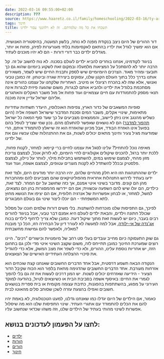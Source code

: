 ```yaml
---
date: 2022-03-16 09:55:00+02:00
description: ???
source: https://www.haaretz.co.il/family/homeschooling/2022-03-16/ty-article/.premium/00000180-5b9a-def0-a3c3-5fff51820000
tags: חינוך
title: תשכחו את כל מה שלמדתם. זה לא רלוונטי עבור ילדינו
---
```


דור ההורים של היום ניצב בנקודת מפנה לא נוחה, בלשון המעטה, בהיסטוריה האנושית. אם הוא ימשיך לגדל את ילדיו בהתאם לאקסיומות בלתי מעורערות לפיהן, פחות או יותר, מגדלים ילדים כבר דורי דורות - הם לא יהיו מוכנים לעתיד. 

בניגוד לקודמינו, אנחנו בוחרים להביא ילדים לעולם בסכנה. לא נוח לחשוב על זה. קל הרבה יותר לא להסתכל על המציאות מלמעלה ובמקום זאת לשקוע ביומיום שהוא גם כך תובעני ומהיר מאוד. הצרכים היומיומיים שיש לספק ותבנית החיים שיש לשמר, משאירים אותנו בדרך כלל בתוך העולם הקטן שלנו, עסוקים ביצירת שגרה וביטחון. זה כמובן טבעי ואנושי, אלא שזה לא בהכרח רציונלי או מיטיב. האחריות שלקחנו על עצמנו כהורים אינה מסתכמת בלגדל את ילדינו ולהביא אותם לבגרות, משום שהגעה פיזית לבגרות אינה תנאי מספק להתמודדות עם חיים עצמאיים ועוד פחות אל מול משבר האקלים והאתגרים אליהם ישראל עדיין אינה מוכנה. 

סופיות המשאבים של כדור הארץ, צפיפות האוכלוסין, היעדר תשתיות עתידיות מתאימות, שינויי אקלים, משבר המים וסכנת המדבור שישראל חשופה אליה (היום כשליש מהנגב אינו ניתן ליישוב, והממצאים מצביעים על כך שעד סוף המאה כל ישראל [תהפוך למדבר](https://www.inss.org.il/he/wp-content/uploads/sites/2/2021/02/%D7%9E%D7%96%D7%9B%D7%A8-209-%D7%A1%D7%91%D7%99%D7%91%D7%94-%D7%90%D7%A7%D7%9C%D7%99%D7%9D-%D7%95%D7%91%D7%99%D7%98%D7%97%D7%95%D7%9F-%D7%9C%D7%90%D7%95%D7%9E%D7%99-%D7%97%D7%96%D7%99%D7%AA-%D7%97%D7%93%D7%A9%D7%94-%D7%9C%D7%99%D7%A9%D7%A8%D7%90%D7%9C.pdf)) הם לא נושאים שאפשר להתעלם מהם. נכון שמי שצריך לטפל בהם בפועל אינו האזרח הבודד, אבל מכיוון שהאזרח הוא זה שייאלץ להתמודד איתם, הרי שמודעות מגיל צעיר וחינוך מתאים יכולים לשנות, גם את ההתנהלות שלנו עכשיו וגם את של ילדינו. 

מאיפה נוכל להתחיל? עלינו לסגל את עצמנו לחיים ברי קיימא: למחזר, לקנות פחות, ללכת יותר ברגל, להכניס שיקולים אקולוגיים לחיי היומיום, לא לזרוק אוכל, לצמצם צריכת מזון מהחי, לצמצם שימוש במים, להשתמש בחבילות מילוי, לוותר על ניילון, לצמצם פלסטיק ובכלל להשתדל לא לקנות מוצרים עטופים, לצמצם אשפה, ועוד ועוד. 

ילדים שההתנהגות הזו היא חלק מהחיים שלהם, יהיו הרבה יותר מודעים היום, ולצד זאת ידעו בעתיד לדרוש התנהלות אחראית מהפוליטיקאים שהם מצביעים להם ומהחברות מהן הם קונים. מדובר בשינוי איטי אמנם, אך כזה שחושב על יום המחר. לצד זאת, כילדים, הם יגלו שיש להם השפעה עכשווית; אם הם יידרשו מהמסגרות בהן הם נמצאים, למשל, למחזר, או לבחון אפשרויות של אנרגיה חלופית, אם הם יציפו את הנושא מחוץ לתא המשפחתי - הם יוכלו ליצור שינוי גם בעולם המבוגרים. 

לפיכך, גם התפיסות שלנו מוכרחות להשתנות. בלי משים דורות שלמים חונכו על מסלול שכולל חתונה וילדים, והבאת ילדים לעולם היא אמנם דבר טבעי, אבל בניגוד להורים רבים בעבר, כיום יש לעשות זאת מתוך שיקול דעת. כמובן שלא צריך לדחוף לילדים בכוח [אג'נדה של אי-ילודה](https://www.haaretz.co.il/family/2021-07-23/ty-article/.highlight/0000017f-e490-d9aa-afff-fdd8556d0000), אבל למה למעשה לא לעורר דיון על הבחירה הזו, הכל כך מובנת מאליה, ולאפשר להם גמישות מחשבתית? 

גם שוק התעסוקה כיום מחייב עובדים בעלי סט רחב של מיומנויות וכישורים "רכים". היינו רוצים שמערכת החינוך כמובן תתייחס לזה, משום שקצב השינוי איטי מדי ולכן גם בתחום הזה, יש אחריות נוספת עלינו, ההורים, ולא כדי לשפר את מצב המשק, אלא כדי להגדיל את סיכויי ההצלחה העתידיים האישיים של הצאצאים. 

הנקודה הבאה תשמע דרסטית, אבל אחד הדברים החשובים שאנחנו קצת שוכחים הוא אזרחות מעורבת. אחד הדברים החשובים שהדגימה מחאת בלפור הוא הכוח שקיבל הדור הצעיר - הידיעה שאזרחים יכולים לשנות. יש המון דרכים לעשות את זה גם בלי להפוך לגמרי את החיים: באיסוף אשפה בסביבת הבית או כשיוצאים לטיול, בהודעה למוקד העירוני על מפגע, בהשתתפות בהפגנות, כתיבת עצומה מקומית או בית ספרית בנושאים חשובים ואפילו בהצעת עזרה לשכן שסוחב סלים מהאוטו לבית. 

כאמור, אם הילדים של היום יגדלו כמו שאנחנו גדלנו, למעט הטכנולוגיה, לא באמת יהיו להם את הכלים להתמודד עם אתגרי העתיד. שינוי התפיסות שלנו הוא מה שיסלול אפשרות לשינוי מהותי בעתיד של הילדים שלנו, וזה משהו שכדאי שנחשוב עליו.

לחצו על הפעמון לעדכונים בנושא:
------------------------------

* [ילדים](https://www.themarker.com/ty-tag/0000017f-da2d-dea8-a77f-de6faed60000)
* [הורות](/ty-tag/parenthood-0000017f-da26-d938-a17f-fe2ebef50000)
* [הורים](/ty-tag/parents-0000017f-da26-d432-a77f-df3ff15e0000)
* [חינוך](https://www.themarker.com/ty-tag/0000017f-da2f-d494-a17f-de2f87270000)
